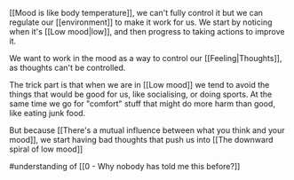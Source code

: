 [[Mood is like body temperature]], we can't fully control it but we can regulate our [[environment]] to make it work for us. We start by noticing when it's [[Low mood|low]], and then progress to taking actions to improve it.

We want to work in the mood as a way to control our [[Feeling|Thoughts]], as thoughts can't be controlled.

The trick part is that when we are in [[Low mood]] we tend to avoid the things that would be good for us, like socialising, or doing sports. At the same time we go for "comfort" stuff that might do more harm than good, like eating junk food.

But because [[There's a mutual influence between what you think and your mood]], we start having bad thoughts that push us into [[The downward spiral of low mood]]

#understanding of [[0 - Why nobody has told me this before?]]
